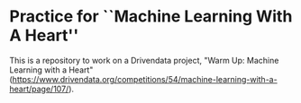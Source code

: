# Practice for ``Machine Learning With A Heart''
This is a repository to work on a Drivendata project, "Warm Up: Machine Learning with a Heart" (https://www.drivendata.org/competitions/54/machine-learning-with-a-heart/page/107/).
